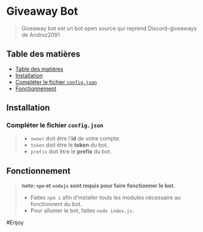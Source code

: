 
# Giveaway Bot
> Giveaway bot est un bot open source qui reprend Discord-giveaways de Androz2091

## Table des matières

* [Table des matières](#table-des-matières)
* [Installation](#installation)
* [Compléter le fichier `config.json`](#compléter-le-fichier-configjson)
* [Fonctionnement](#fonctionnement)


## Installation

### Compléter le fichier `config.json`
>* `owner` doit être l'**id** de votre compte.
>* `token` doit être le **token** du bot.
>* `prefix` doit être le **prefix** du bot.



## Fonctionnement

> **note: `npm` et `nodejs` sont requis pour faire fonctionner le bot.**
>* Faites `npm i` afin d'installer touts les modules nécessaire au fonctionnent du bot.
>* Pour allumer le bot, faites `node index.js`.

#Enjoy
